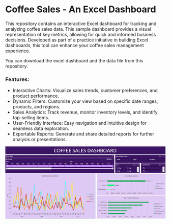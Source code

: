 # Coffee Sales - An Excel Dashboard

This repository contains an interactive Excel dashboard for tracking and analyzing coffee sales data. This sample dashboard provides a visual representation of key metrics, allowing for quick and informed business decisions. Developed as part of a practice initiative in building Excel dashboards, this tool can enhance your coffee sales management experience. 

You can download the excel dashboard and the data file from this repository.

### Features:

- Interactive Charts: Visualize sales trends, customer preferences, and product performance.
- Dynamic Filters: Customize your view based on specific date ranges, products, and regions.
- Sales Analytics: Track revenue, monitor inventory levels, and identify top-selling items.
- User-Friendly Interface: Easy navigation and intuitive design for seamless data exploration.
- Exportable Reports: Generate and share detailed reports for further analysis or presentations.

 ![csdb](https://github.com/pushpakGD/coffee_sales_dashboard/blob/main/images/csdb.png)
